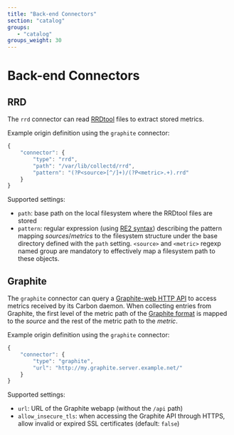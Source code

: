 ```yaml
---
title: "Back-end Connectors"
section: "catalog"
groups:
   - "catalog"
groups_weight: 30
---
```


# Back-end Connectors

## RRD

The `rrd` connector can read [RRDtool](https://oss.oetiker.ch/rrdtool) files to extract stored metrics.

Example origin definition using the `graphite` connector:

```javascript
{
    "connector": {
        "type": "rrd",
        "path": "/var/lib/collectd/rrd",
        "pattern": "(?P<source>[^/]+)/(?P<metric>.+).rrd"
    }
}
```

Supported settings:

* `path`: base path on the local filesystem where the RRDtool files are stored
* `pattern`: regular expression (using [RE2 syntax](https://code.google.com/p/re2/wiki/Syntax)) describing the pattern
mapping *sources*/*metrics* to the filesystem structure under the base directory defined with the `path` setting.
`<source>` and `<metric>` regexp named group are mandatory to effectively map a filesystem path to these objects.

## Graphite

The `graphite` connector can query a [Graphite-web HTTP API](https://graphite.readthedocs.org/en/latest/render_api.html)
to access metrics received by its Carbon daemon. When collecting entries from Graphite, the first level of the metric
path of the [Graphite format](https://graphite.readthedocs.org/en/latest/feeding-carbon.html#the-plaintext-protocol) is
mapped to the *source* and the rest of the metric path to the *metric*.

Example origin definition using the `graphite` connector:

```javascript
{
    "connector": {
        "type": "graphite",
		"url": "http://my.graphite.server.example.net/"
    }
}
```

Supported settings:

* `url`: URL of the Graphite webapp (without the `/api` path)
* `allow_insecure_tls`: when accessing the Graphite API through HTTPS, allow invalid or expired SSL certificates (default: `false`)
